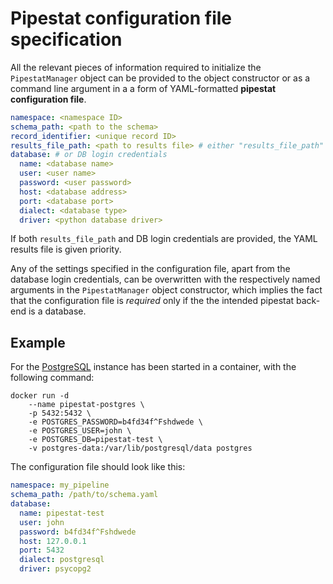 # Pipestat configuration file specification

All the relevant pieces of information required to initialize the `PipestatManager` object can be provided to the object constructor or as a command line argument in a a form of YAML-formatted **pipestat configuration file**.

```yaml
namespace: <namespace ID>
schema_path: <path to the schema>
record_identifier: <unique record ID>
results_file_path: <path to results file> # either "results_file_path"
database: # or DB login credentials
  name: <database name>
  user: <user name>
  password: <user password>
  host: <database address>
  port: <database port>
  dialect: <database type>
  driver: <python database driver>
```

If both `results_file_path` and DB login credentials are provided, the YAML results file is given priority.

Any of the settings specified in the configuration file, apart from the database login credentials, can be overwritten with the respectively named arguments in the `PipestatManager` object constructor, which implies the fact that the configuration file is *required* only if the the intended pipestat back-end is a database.

## Example

For the [PostgreSQL](https://www.postgresql.org/) instance has been started in a container, with the following command:

```console
docker run -d
    --name pipestat-postgres \
    -p 5432:5432 \
    -e POSTGRES_PASSWORD=b4fd34f^Fshdwede \
    -e POSTGRES_USER=john \
    -e POSTGRES_DB=pipestat-test \
    -v postgres-data:/var/lib/postgresql/data postgres
```

The configuration file should look like this:

```yaml
namespace: my_pipeline
schema_path: /path/to/schema.yaml
database:
  name: pipestat-test
  user: john
  password: b4fd34f^Fshdwede
  host: 127.0.0.1
  port: 5432
  dialect: postgresql
  driver: psycopg2
```
